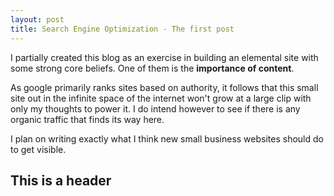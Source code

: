 ```yaml
---
layout: post
title: Search Engine Optimization - The first post
---
```


I partially created this blog as an exercise in building an elemental site with some strong core beliefs. One of them is the **importance of content**.

As google primarily ranks sites based on authority, it follows that this small site out in the infinite space of the internet won't grow at a large clip with only my thoughts to power it. I do intend however to see if there is any organic traffic that finds its way here.

I plan on writing exactly what I think new small business websites should do to get visible. 

## This is a header